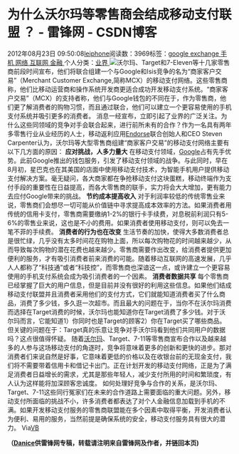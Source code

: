 
# 为什么沃尔玛等零售商会结成移动支付联盟 ？ - 雷锋网 - CSDN博客


2012年08月23日 09:50:08[leiphone](https://me.csdn.net/leiphone)阅读数：3969标签：[google																](https://so.csdn.net/so/search/s.do?q=google&t=blog)[exchange																](https://so.csdn.net/so/search/s.do?q=exchange&t=blog)[手机																](https://so.csdn.net/so/search/s.do?q=手机&t=blog)[网络																](https://so.csdn.net/so/search/s.do?q=网络&t=blog)[互联网																](https://so.csdn.net/so/search/s.do?q=互联网&t=blog)[金融																](https://so.csdn.net/so/search/s.do?q=金融&t=blog)[
							](https://so.csdn.net/so/search/s.do?q=互联网&t=blog)[
																					](https://so.csdn.net/so/search/s.do?q=网络&t=blog)个人分类：[业界																](https://blog.csdn.net/leiphone/article/category/873390)
[
																								](https://so.csdn.net/so/search/s.do?q=网络&t=blog)
[
				](https://so.csdn.net/so/search/s.do?q=手机&t=blog)
[
			](https://so.csdn.net/so/search/s.do?q=手机&t=blog)
[
		](https://so.csdn.net/so/search/s.do?q=exchange&t=blog)
[
	](https://so.csdn.net/so/search/s.do?q=google&t=blog)
![](http://www.leiphone.com/wp-content/uploads/2012/08/00016c58d43d119c176e12.jpg)沃尔玛、Target和7-Eleven等十几家零售商前段时间宣布，他们将联合组建一个与Google和Isis竞争的名为“商家客户交易”（Merchant
 Customer Exchange,简称MCX）的移动支付网络。这些零售商称，他们比移动运营商和操作系统开发商更适合成功开发移动支付系统。“商家客户交易”（MCX）的支持者称，他们与Google钱包的不同在于，作为零售商，他们更了解消费者的购物习惯，而且通过联合，他们可以建立一个更容易使用的手机支付系统并吸引更多的消费者。
消息一经宣布，立即引起了业界的广泛关注。为什么这些同领域的竞争对手会联合起来，进行前所未有的合作？作为一名具有两年多零售行业从业经历的人士，移动返利应用[Endorse](https://www.endorse.com/)联合创始人和CEO Steven
 Carpenter认为，沃尔玛等大型零售商组建“商家客户交易”的移动支付网络主要有以下几方面的原因：
**应对挑战，人多力量大**
在移动支付领域，[Google](http://www.leiphone.com/tag/google)占有先手优势。此前Google推出的钱包服务，引发了移动支付领域的战争。与此同时，早在8月初，星巴克也在其美国的店面中使用移动支付技术，为智能手机用户提供移动支付解决方案。毫无疑问，各大商家都在争抢移动支付这块蛋糕，移动终端作为支付手段的重要性在日益提高，而各大零售商的联手，实力将会大大增加，更有能力去应付Google带来的挑战。
**节约成本提高收入**
对于利润率较低的传统零售业来说，零售商们会想尽一切可能从价值链中寻求提高成本效率的方法。如果消费者用传统的信用卡支付，零售商需要缴纳1-2%的银行卡手续费，对息税前利润只有5-6%的零售业来说，这也是不小的费用。如果消费者使用移动支付，则可以免去一笔不菲的手续费。
**消费者的行为也在改变**
生活节奏的加快，使得大多数消费者总是很忙绿，几乎没有太多时间花在购物上面，所以每次购物花的时间越来越少，从而导致每次购物的潜在花费也越来越少。零售商需要作出改变，给消费者提供更加便利的服务，才有吸引消费者前来消费的可能。随着移动互联网的高速发展，几乎人人都称了“科技通”或者“科技控”，而零售商也深谙这一点，或许建立一个更容易使用的手机支付系统会成为吸引消费者的一个因素。
**消费者数据共享**
每个零售商已经掌握了巨大的用户信息，但是目前并没有很好的利用这些信息。如果他们结成移动支付联盟并且消费者采用他们的支付方式，它们就能知道消费者买了什么商品，消费了多少钱，多久逛一次超市。而且最大的问题在于，当你不在沃尔玛消费而选择在Target消费的时候，沃尔玛也能知道你在Target消费了多少钱。对于沃尔玛而言，它能知道1）你同时也是Target的顾客2）你在Target买了哪些商品。但关键的问题在于：Target真的乐意让竞争对手沃尔玛看到他们共同用户的数据吗？这点很值得怀疑。
随着[沃尔玛](http://www.leiphone.com/04-27-walmart-pay-with-cash.html)、Target、7-11等零售商宣布合作以及越来越多的人参与这场移动支付的角逐时，竞争将意味着更多的创新和更快的进步。那对消费者们来说自然是好事，它意味着更低的价格以及在收银台前的无现金支付，我们将不需要带着信用卡和借记卡出门。正在计划开发的移动支付网络，正是为了满足消费者日益增长的需求，尤其是那些年轻人，减少支付所用的时间和繁琐度，有人认为这样能将加深顾客忠诚度。
如何处理好竞争与合作的关系，是沃尔玛、Target、7-11这些同行冤家们在未来的合作道路上需要面临的重大问题。另外，移动支付所面临的挑战不小，许多消费者都表达了对个人金融信息加载到手机的不满。如果开发移动支付服务的零售商联盟能在多个因素中取得平衡，开发消费者认为便利、易用的服务，当然前提是确保系统的安全，移动支付服务具有很大的潜力。
Via[VB](http://venturebeat.com/2012/08/21/why-walmart-target-and-other-big-retailers-are-teaming-up-on-mobile-payments/)

**（****[Danice](http://www.leiphone.com/author/danice)****供****雷锋网****专稿，转载请注明来自雷锋网及作者，并链回本页)**

